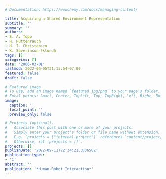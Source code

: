 ```yaml
---
# Documentation: https://wowchemy.com/docs/managing-content/

title: Acquiring a Shared Environment Representation
subtitle: ''
summary: ''
authors:
- E. A. Topp
- H. Huttenrauch
- H. I. Christensen
- K. Severinson-Eklundh
tags: []
categories: []
date: '2006-03-01'
lastmod: 2022-05-05T21:13:54-07:00
featured: false
draft: false

# Featured image
# To use, add an image named `featured.jpg/png` to your page's folder.
# Focal points: Smart, Center, TopLeft, Top, TopRight, Left, Right, BottomLeft, Bottom, BottomRight.
image:
  caption: ''
  focal_point: ''
  preview_only: false

# Projects (optional).
#   Associate this post with one or more of your projects.
#   Simply enter your project's folder or file name without extension.
#   E.g. `projects = ["internal-project"]` references `content/project/deep-learning/index.md`.
#   Otherwise, set `projects = []`.
projects: []
publishDate: '2022-09-11T22:34:21.303658Z'
publication_types:
- '1'
abstract: ''
publication: '*Human-Robot Interaction*'
---
```

